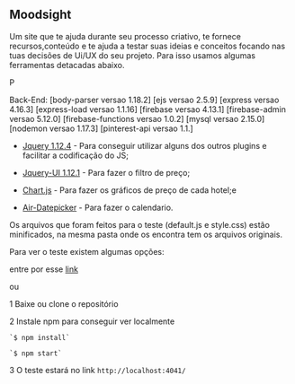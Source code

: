 ## Moodsight 

Um site que te ajuda durante seu processo criativo, te fornece recursos,conteúdo e te ajuda a testar suas ideias e conceitos focando nas tuas decisões de Ui/UX do seu projeto. Para isso usamos algumas ferramentas detacadas abaixo.

P

Back-End:
	[body-parser versao 1.18.2]
	[ejs versao 2.5.9]
	[express versao 4.16.3]
	[express-load versao 1.1.16]
	[firebase versao 4.13.1]
	[firebase-admin versao 5.12.0]
	[firebase-functions versao 1.0.2]
	[mysql versao 2.15.0]
	[nodemon versao 1.17.3]
	[pinterest-api versao 1.1.]
- [Jquery 1.12.4](https://ajax.googleapis.com/ajax/libs/jquery/1.12.4/jquery.min.js) - Para conseguir utilizar alguns dos outros plugins e facilitar a codificação do JS;

- [Jquery-UI 1.12.1](https://jqueryui.com/) - Para fazer o filtro de preço;

- [Chart.js](http://www.chartjs.org/) - Para fazer os gráficos de preço de cada hotel;e

- [Air-Datepicker](http://t1m0n.name/air-datepicker/docs/) - Para fazer o calendario.

Os arquivos que foram feitos para o teste (default.js e style.css) estão minificados, na mesma pasta onde os encontra tem os arquivos originais.

Para ver o teste existem algumas opções:

entre por esse [link](https://dcitalo.github.io/RV-Test/src/)

ou

1 Baixe ou clone o repositório

2 Instale npm para conseguir ver localmente 

	`$ npm install`

	`$ npm start`

3 O teste estará no link `http://localhost:4041/`